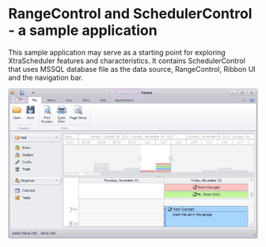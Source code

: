# RangeControl and SchedulerControl - a sample application


<p>This sample application may serve as a starting point for exploring XtraScheduler features and characteristics. It contains SchedulerControl that uses MSSQL database file as the data source, RangeControl, Ribbon UI and the navigation bar.</p><p><img src="https://raw.githubusercontent.com/DevExpress-Examples/rangecontrol-and-schedulercontrol-a-sample-application-e4287/12.1.4+/media/993db193-5874-4346-bf6d-4a9da33c5206.png"></p><p><br />
</p>

<br/>



